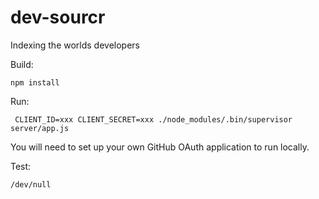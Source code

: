 # dev-sourcr
Indexing the worlds developers

Build:

`npm install`

Run:

`
CLIENT_ID=xxx CLIENT_SECRET=xxx ./node_modules/.bin/supervisor server/app.js`

You will need to set up your own GitHub OAuth application to run locally.

Test:

`/dev/null`
